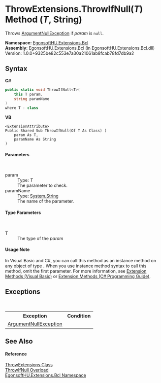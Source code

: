 # ThrowExtensions.ThrowIfNull(*T*) Method (*T*, String)
 

Throws <a href="https://docs.microsoft.com/dotnet/api/system.argumentnullexception" target="_blank" rel="noopener noreferrer">ArgumentNullException</a> if *param* is `null`.

**Namespace:**&nbsp;<a href="N_EgonsoftHU_Extensions_Bcl.md">EgonsoftHU.Extensions.Bcl</a><br />**Assembly:**&nbsp;EgonsoftHU.Extensions.Bcl (in EgonsoftHU.Extensions.Bcl.dll) Version: 1.0.0+9325be82c553e7a30a21061ab8fcab78fd7db9a2

## Syntax

**C#**<br />
``` C#
public static void ThrowIfNull<T>(
	this T param,
	string paramName
)
where T : class

```

**VB**<br />
``` VB
<ExtensionAttribute>
Public Shared Sub ThrowIfNull(Of T As Class) ( 
	param As T,
	paramName As String
)
```


#### Parameters
&nbsp;<dl><dt>param</dt><dd>Type: *T*<br />The parameter to check.</dd><dt>paramName</dt><dd>Type: <a href="https://docs.microsoft.com/dotnet/api/system.string" target="_blank" rel="noopener noreferrer">System.String</a><br />The name of the parameter.</dd></dl>

#### Type Parameters
&nbsp;<dl><dt>T</dt><dd>The type of the *param*</dd></dl>

#### Usage Note
In Visual Basic and C#, you can call this method as an instance method on any object of type . When you use instance method syntax to call this method, omit the first parameter. For more information, see <a href="https://docs.microsoft.com/dotnet/visual-basic/programming-guide/language-features/procedures/extension-methods" target="_blank" rel="noopener noreferrer">Extension Methods (Visual Basic)</a> or <a href="https://docs.microsoft.com/dotnet/csharp/programming-guide/classes-and-structs/extension-methods" target="_blank" rel="noopener noreferrer">Extension Methods (C# Programming Guide)</a>.

## Exceptions
&nbsp;<table><tr><th>Exception</th><th>Condition</th></tr><tr><td><a href="https://docs.microsoft.com/dotnet/api/system.argumentnullexception" target="_blank" rel="noopener noreferrer">ArgumentNullException</a></td><td /></tr></table>

## See Also


#### Reference
<a href="T_EgonsoftHU_Extensions_Bcl_ThrowExtensions.md">ThrowExtensions Class</a><br /><a href="Overload_EgonsoftHU_Extensions_Bcl_ThrowExtensions_ThrowIfNull.md">ThrowIfNull Overload</a><br /><a href="N_EgonsoftHU_Extensions_Bcl.md">EgonsoftHU.Extensions.Bcl Namespace</a><br />